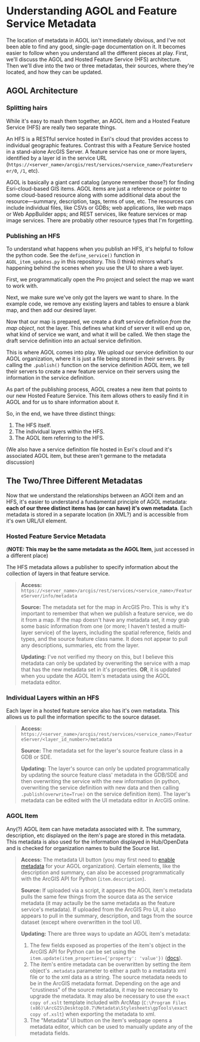 # Understanding AGOL and Feature Service Metadata

The location of metadata in AGOL isn't immediately obvious, and I've not been able to find any good, single-page documentation on it. It becomes easier to follow when you understand all the different pieces at play. First, we'll discuss the AGOL and Hosted Feature Service (HFS) architecture. Then we'll dive into the two or three metadatas, their sources, where they're located, and how they can be updated.

## AGOL Architecture

### Splitting hairs

While it's easy to mash them together, an AGOL item and a Hosted Feature Service (HFS) are really two separate things.

An HFS is a RESTful service hosted in Esri's cloud that provides access to individual geographic features. Contrast this with a Feature Service hosted in a stand-alone ArcGIS Server. A feature service has one or more layers, identified by a layer id in the service URL (`https://<server_name>/arcgis/rest/services/<service_name>/FeatureServer/0`, `/1`, etc).

AGOL is basically a giant card catalog (anyone remember those?) for finding Esri-cloud-based GIS items. AGOL items are just a reference or pointer to some cloud-based resource along with some additional data about the resource—summary, description, tags, terms of use, etc. The resources can include individual files, like CSVs or GDBs; web applications, like web maps or Web AppBuilder apps; and REST services, like feature services or map image services. There are probably other resource types that I'm forgetting.

### Publishing an HFS

To understand what happens when you publish an HFS, it's helpful to follow the python code. See the `define_service()` function in `AGOL_item_updates.py` in this repository. This (I think) mirrors what's happening behind the scenes when you use the UI to share a web layer.

First, we programmatically open the Pro project and select the map we want to work with.

Next, we make sure we've only got the layers we want to share. In the example code, we remove any existing layers and tables to ensure a blank map, and then add our desired layer.

Now that our map is prepared, we create a draft service definition _from the map object_, not the layer. This defines what kind of server it will end up on, what kind of service we want, and what it will be called. We then stage the draft service definition into an actual service definition.

This is where AGOL comes into play. We upload our service definition to our AGOL organization, where it is just a file being stored in their servers. By calling the `.publish()` function on the service definition AGOL item, we tell their servers to create a new feature service on their servers using the information in the service definition.

As part of the publishing process, AGOL creates a new item that points to our new Hosted Feature Service. This item allows others to easily find it in AGOL and for us to share information about it.

So, in the end, we have three distinct things:
1. The HFS itself.
1. The individual layers within the HFS.
1. The AGOL item referring to the HFS.

(We also have a service definition file hosted in Esri's cloud and it's associated AGOL item, but these aren't germane to the metadata discussion)

## The Two/Three Different Metadatas

Now that we understand the relationships between an AGOl item and an HFS, it's easier to understand a fundamental principle of AGOL metadata: **each of our three distinct items has (or can have) it's own metadata**. Each metadata is stored in a separate location (in XML?) and is accessible from it's own URL/UI element.

### Hosted Feature Service Metadata

(**NOTE: This may be the same metadata as the AGOL Item**, just accessed in a different place)

The HFS metadata allows a publisher to specify information about the collection of layers in that feature service.

> **Access:** `https://<server_name>/arcgis/rest/services/<service_name>/FeatureServer/info/metadata`
>
> **Source:** The metadata set for the map in ArcGIS Pro. This is why it's important to remember that when we publish a feature service, we do it from a map. If the map doesn't have any metadata set, it *may* grab some basic information from one (or more; I haven't tested a multi-layer service) of the layers, including the spatial reference, fields and types, and the source feature class name. It does not appear to pull any descriptions, summaries, etc from the layer.
>
> **Updating:** I've not verified my theory on this, but I believe this metadata can only be updated by overwriting the service with a map that has the new metadata set in it's properties. **OR**, it is updated when you update the AGOL Item's metadata using the AGOL metadata editor.

### Individual Layers within an HFS

Each layer in a hosted feature service also has it's own metadata. This allows us to pull the information specific to the source dataset.

> **Access:** `https://<server_name>/arcgis/rest/services/<service_name>/FeatureServer/<layer_id_number>/metadata`
>
> **Source:** The metadata set for the layer's source feature class in a GDB or SDE.
>
> **Updating:** The layer's source can only be updated programmatically by updating the source feature class' metadata in the GDB/SDE and then overwriting the service with the new information (in python, overwriting the service definition with new data and then calling `.publish(overwrite=True)` on the service definition item). The layer's metadata can be edited with the UI metadata editor in ArcGIS online.

### AGOL Item

Any(?) AGOL item can have metadata associated with it. The summary, description, etc displayed on the item's page are stored in this metadata. This metadata is also used for the information displayed in Hub/OpenData and is checked for organization names to build the Source list.

> **Access:** The metadata UI button (you may first need to [enable metadata](https://doc.arcgis.com/en/hub/get-started/frequently-asked-questions.htm#GUID-9843B713-46D2-4938-A961-EC0CD81AE410) for your AGOL organization). Certain elements, like the description and summary, can also be accessed programmatically with the ArcGIS API for Python (`item.description`).
>
> **Source:** If uploaded via a script, it appears the AGOL item's metadata pulls the same few things from the source data as the service metadata (it may actaully be the same metadata as the feature service's metadata). If uploaded from the ArcGIS Pro UI, it also appears to pull in the summary, description, and tags from the source dataset (except where overwritten in the tool UI).
>
> **Updating:** There are three ways to update an AGOL item's metadata:
> 1. The few fields exposed as properties of the item's object in the ArcGIS API for Python can be set using the `item.update(item_properties={'property': 'value'})` ([docs](https://developers.arcgis.com/python/api-reference/arcgis.gis.toc.html#arcgis.gis.Item.update)).
> 1. The item's entire metadata can be overwritten by setting the item object's `.metadata` parameter to either a path to a metadata xml file or to the xml data as a string. The source metadata needs to be in the ArcGIS metadata format. Depending on the age and "crustiness" of the source metadata, it may be neccesary to upgrade the metadata. It may also be necessary to use the `exact copy of.xslt` template included with ArcMap (`C:\Program Files (x86)\ArcGIS\Desktop10.7\Metadata\Stylesheets\gpTools\exact copy of.xslt`) when exporting the metadata to xml.
> 1. The "Metadata" UI button on the item's webpage opens a metadata editor, which can be used to manually update any of the metadata fields.